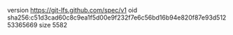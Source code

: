 version https://git-lfs.github.com/spec/v1
oid sha256:c51d3cad60c8c9ea1f5d00e9f232f7e6c56bd16b94e820f87e93d51253365669
size 5582
